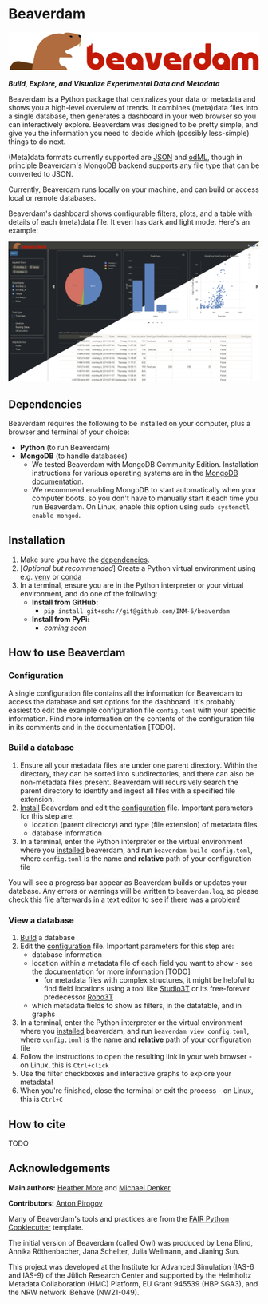 # Beaverdam

![Beaverdam logo](/src/beaverdam/viewer/_assets/beaverdam-logo_long.png)

***Build, Explore, and Visualize Experimental Data and Metadata***

Beaverdam is a Python package that centralizes your data or metadata and shows you a high-level overview of trends.  It combines (meta)data files into a single database, then generates a dashboard in your web browser so you can interactively explore.  Beaverdam was designed to be pretty simple, and give you the information you need to decide which (possibly less-simple) things to do next.

(Meta)data formats currently supported are [JSON](https://www.json.org) and [odML](https://g-node.github.io/python-odml), though in principle Beaverdam's MongoDB backend supports any file type that can be converted to JSON.

Currently, Beaverdam runs locally on your machine, and can build or access local or remote databases.

Beaverdam's dashboard shows configurable filters, plots, and a table with details of each (meta)data file.  It even has dark and light mode.  Here's an example:

![Beaverdam screenshot](/img/2024-04-12_dark-light.png)

## Dependencies

Beaverdam requires the following to be installed on your computer, plus a browser and terminal of your choice:

- **Python** (to run Beaverdam)
- **MongoDB** (to handle databases)
  - We tested Beaverdam with MongoDB Community Edition.  Installation instructions for various operating systems are in the [MongoDB documentation](https://www.mongodb.com/docs/manual/tutorial/).
  - We recommend enabling MongoDB to start automatically when your computer boots, so you don't have to manually start it each time you run Beaverdam.  On Linux, enable this option using `sudo systemctl enable mongod`.

## Installation

1. Make sure you have the [dependencies](#dependencies).
1. [*Optional but recommended*] Create a Python virtual environment using e.g. [venv](https://docs.python.org/3/library/venv.html) or [conda](https://docs.conda.io/projects/conda/en/latest/user-guide/tasks/manage-environments.html)
1. In a terminal, ensure you are in the Python interpreter or your virtual environment, and do one of the following:
    - **Install from GitHub:**
        - `pip install git+ssh://git@github.com/INM-6/beaverdam`
    - **Install from PyPi:**
        - *coming soon*

## How to use Beaverdam

### Configuration

A single configuration file contains all the information for Beaverdam to access the database and set options for the dashboard.  It's probably easiest to edit the example configuration file `config.toml` with your specific information.  Find more information on the contents of the configuration file in its comments and in the documentation [TODO].

### Build a database

1. Ensure all your metadata files are under one parent directory.  Within the directory, they can be sorted into subdirectories, and there can also be non-metadata files present.  Beaverdam will recursively search the parent directory to identify and ingest all files with a specified file extension.
1. [Install](#installation) Beaverdam and edit the [configuration](#configuration) file.  Important parameters for this step are:
   - location (parent directory) and type (file extension) of metadata files
   - database information
1. In a terminal, enter the Python interpreter or the virtual environment where you [installed](#installation) beaverdam, and run `beaverdam build config.toml`, where `config.toml` is the name and **relative** path of your configuration file

You will see a progress bar appear as Beaverdam builds or updates your database.  Any errors or warnings will be written to `beaverdam.log`, so please check this file afterwards in a text editor to see if there was a problem!

### View a database

1. [Build](#build-a-database) a database
1. Edit the [configuration](#configuration) file.  Important parameters for this step are:
   - database information
   - location within a metadata file of each field you want to show - see the documentation for more information [TODO]
     - for metadata files with complex structures, it might be helpful to find field locations using a tool like [Studio3T](https://studio3t.com/free/) or its free-forever predecessor [Robo3T](https://github.com/Studio3T/robomongo)
   - which metadata fields to show as filters, in the datatable, and in graphs
1. In a terminal, enter the Python interpreter or the virtual environment where you [installed](#installation) beaverdam, and run `beaverdam view config.toml`, where `config.toml` is the name and **relative** path of your configuration file
1. Follow the instructions to open the resulting link in your web browser - on Linux, this is `Ctrl+click`
1. Use the filter checkboxes and interactive graphs to explore your metadata!
1. When you're finished, close the terminal or exit the process - on Linux, this is `Ctrl+C`

## How to cite

TODO

## Acknowledgements

**Main authors:**  [Heather More](https://github.com/hlmore) and [Michael Denker](https://github.com/mdenker)

**Contributors:**  [Anton Pirogov](https://github.com/apirogov)

Many of Beaverdam's tools and practices are from the [FAIR Python Cookiecutter](https://github.com/Materials-Data-Science-and-Informatics/fair-python-cookiecutter) template.

The initial version of Beaverdam (called Owl) was produced by Lena Blind, Annika Röthenbacher, Jana Schelter, Julia Wellmann, and Jianing Sun.

This project was developed at the Institute for Advanced Simulation (IAS-6 and IAS-9) of the Jülich Research Center and supported by the Helmholtz Metadata Collaboration (HMC) Platform, EU Grant 945539 (HBP SGA3), and the NRW network iBehave (NW21-049).
